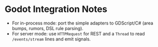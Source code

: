 
# Godot Integration Notes
- For in-process mode: port the simple adapters to GDScript/C# (area bumps, rumors, DSL rule parsing).
- For server mode: use `HTTPRequest` for REST and a `Thread` to read `/events/stream` lines and emit signals.
